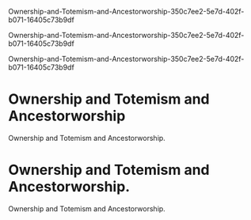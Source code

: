 Ownership-and-Totemism-and-Ancestorworship-350c7ee2-5e7d-402f-b071-16405c73b9df

Ownership-and-Totemism-and-Ancestorworship-350c7ee2-5e7d-402f-b071-16405c73b9df

Ownership-and-Totemism-and-Ancestorworship-350c7ee2-5e7d-402f-b071-16405c73b9df

# Ownership and Totemism and Ancestorworship

Ownership and Totemism and Ancestorworship.

# Ownership and Totemism and Ancestorworship.

Ownership and Totemism and Ancestorworship.